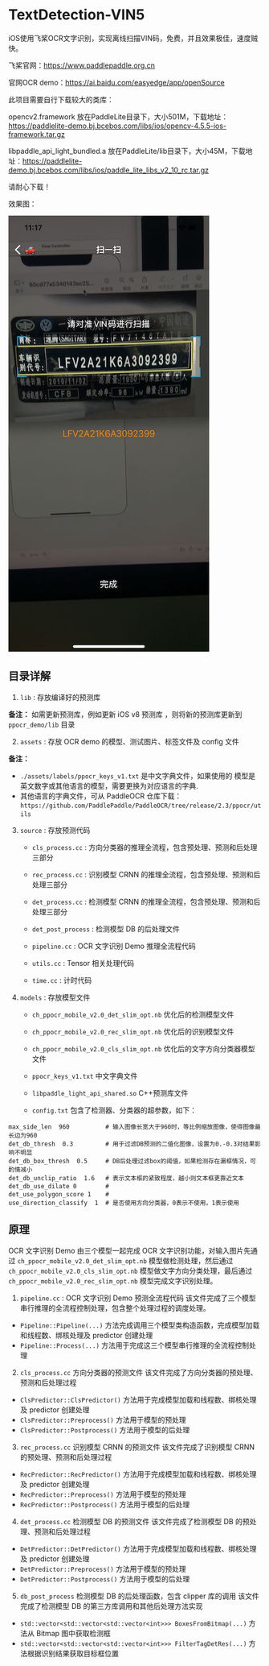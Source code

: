# TextDetection-VIN5

iOS使用飞桨OCR文字识别，实现离线扫描VIN码，免费，并且效果极佳，速度贼快。

飞桨官网：https://www.paddlepaddle.org.cn

官网OCR demo：https://ai.baidu.com/easyedge/app/openSource

此项目需要自行下载较大的类库：

opencv2.framework 放在PaddleLite目录下，大小501M，下载地址：https://paddlelite-demo.bj.bcebos.com/libs/ios/opencv-4.5.5-ios-framework.tar.gz

libpaddle_api_light_bundled.a 放在PaddleLite/lib目录下，大小45M，下载地址：https://paddlelite-demo.bj.bcebos.com/libs/ios/paddle_lite_libs_v2_10_rc.tar.gz

请耐心下载！

效果图：

![](https://github.com/TheLittleBoy/TextDetection-VIN5/blob/main/1.jpg)

## 目录详解

1. `lib` : 存放编译好的预测库

**备注：**
  如需更新预测库，例如更新 iOS v8 预测库 ，则将新的预测库更新到 `ppocr_demo/lib` 目录

2. `assets` : 存放 OCR demo 的模型、测试图片、标签文件及 config 文件

**备注：**

 - `./assets/labels/ppocr_keys_v1.txt` 是中文字典文件，如果使用的 模型是英文数字或其他语言的模型，需要更换为对应语言的字典.
 - 其他语言的字典文件，可从 PaddleOCR 仓库下载：`https://github.com/PaddlePaddle/PaddleOCR/tree/release/2.3/ppocr/utils`

3. `source` :  存放预测代码
    - `cls_process.cc` :  方向分类器的推理全流程，包含预处理、预测和后处理三部分
    
    - `rec_process.cc` :  识别模型 CRNN 的推理全流程，包含预处理、预测和后处理三部分
    
    - `det_process.cc` :  检测模型 CRNN 的推理全流程，包含预处理、预测和后处理三部分
    
    - `det_post_process` :  检测模型 DB 的后处理文件
    
    - `pipeline.cc` :  OCR 文字识别 Demo 推理全流程代码
    
    - `utils.cc` :  Tensor 相关处理代码
    
    - `time.cc` :  计时代码

4. `models` :  存放模型文件
    - `ch_ppocr_mobile_v2.0_det_slim_opt.nb`           优化后的检测模型文件

    - `ch_ppocr_mobile_v2.0_rec_slim_opt.nb`          优化后的识别模型文件

    - `ch_ppocr_mobile_v2.0_cls_slim_opt.nb`           优化后的文字方向分类器模型文件

    - `ppocr_keys_v1.txt`                              中文字典文件

    - `libpaddle_light_api_shared.so`                  C++预测库文件

    - `config.txt` 包含了检测器、分类器的超参数，如下：

```shell
max_side_len  960          # 输入图像长宽大于960时，等比例缩放图像，使得图像最长边为960
det_db_thresh  0.3         # 用于过滤DB预测的二值化图像，设置为0.-0.3对结果影响不明显
det_db_box_thresh  0.5     # DB后处理过滤box的阈值，如果检测存在漏框情况，可酌情减小
det_db_unclip_ratio  1.6   # 表示文本框的紧致程度，越小则文本框更靠近文本
det_db_use_dilate 0        # 
det_use_polygon_score 1    # 
use_direction_classify  1  # 是否使用方向分类器，0表示不使用，1表示使用
```
## 原理

OCR 文字识别 Demo 由三个模型一起完成 OCR 文字识别功能，对输入图片先通过 `ch_ppocr_mobile_v2.0_det_slim_opt.nb` 模型做检测处理，然后通过 `ch_ppocr_mobile_v2.0_cls_slim_opt.nb` 模型做文字方向分类处理，最后通过 `ch_ppocr_mobile_v2.0_rec_slim_opt.nb` 模型完成文字识别处理。

1. `pipeline.cc` : OCR 文字识别 Demo 预测全流程代码
  该文件完成了三个模型串行推理的全流程控制处理，包含整个处理过程的调度处理。

  - `Pipeline::Pipeline(...)` 方法完成调用三个模型类构造函数，完成模型加载和线程数、绑核处理及 predictor 创建处理
  - `Pipeline::Process(...)` 方法用于完成这三个模型串行推理的全流程控制处理
  
2. `cls_process.cc` 方向分类器的预测文件
  该文件完成了方向分类器的预处理、预测和后处理过程

  - `ClsPredictor::ClsPredictor()`  方法用于完成模型加载和线程数、绑核处理及 predictor 创建处理
  - `ClsPredictor::Preprocess()` 方法用于模型的预处理
  - `ClsPredictor::Postprocess()` 方法用于模型的后处理

3. `rec_process.cc` 识别模型 CRNN 的预测文件
  该文件完成了识别模型 CRNN 的预处理、预测和后处理过程

  - `RecPredictor::RecPredictor()`  方法用于完成模型加载和线程数、绑核处理及 predictor 创建处理
  - `RecPredictor::Preprocess()` 方法用于模型的预处理
  - `RecPredictor::Postprocess()` 方法用于模型的后处理

4. `det_process.cc` 检测模型 DB 的预测文件
  该文件完成了检测模型 DB 的预处理、预测和后处理过程

  - `DetPredictor::DetPredictor()`  方法用于完成模型加载和线程数、绑核处理及 predictor 创建处理
  - `DetPredictor::Preprocess()` 方法用于模型的预处理
  - `DetPredictor::Postprocess()` 方法用于模型的后处理

5. `db_post_process` 检测模型 DB 的后处理函数，包含 clipper 库的调用
  该文件完成了检测模型 DB 的第三方库调用和其他后处理方法实现

  - `std::vector<std::vector<std::vector<int>>> BoxesFromBitmap(...)` 方法从 Bitmap 图中获取检测框
  - `std::vector<std::vector<std::vector<int>>> FilterTagDetRes(...)` 方法根据识别结果获取目标框位置
 
 
